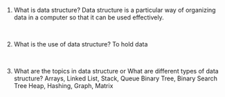 1. What is data structure?
	Data structure is a particular way of organizing data in a computer
	so that it can be used effectively.
	<p>&nbsp</p>
2. What is the use of data structure?
	To hold data 
	<p>&nbsp</p>
	
3. What are the topics in data structure or
   What are different types of data structure?
	Arrays, Linked List, Stack, Queue
	Binary Tree, Binary Search Tree
	Heap, Hashing, Graph, Matrix
	<p>&nbsp</p>
	


	
	
